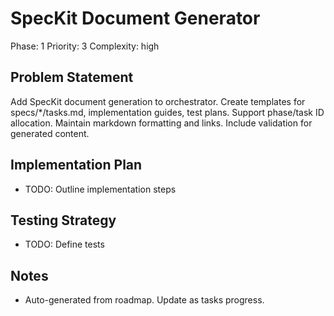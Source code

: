 # SpecKit Document Generator

Phase: 1
Priority: 3
Complexity: high

## Problem Statement
Add SpecKit document generation to orchestrator. Create templates for specs/*/tasks.md, implementation guides, test plans. Support phase/task ID allocation. Maintain markdown formatting and links. Include validation for generated content.

## Implementation Plan
- TODO: Outline implementation steps

## Testing Strategy
- TODO: Define tests

## Notes
- Auto-generated from roadmap. Update as tasks progress.